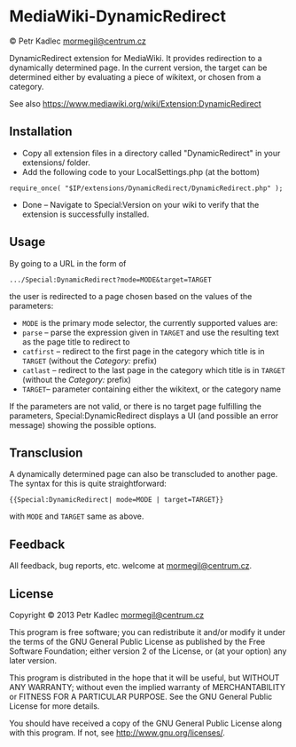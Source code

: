 MediaWiki-DynamicRedirect
=========================

© Petr Kadlec <mormegil@centrum.cz>

DynamicRedirect extension for MediaWiki. It provides redirection to
a dynamically determined page. In the current version, the target can be
determined either by evaluating a piece of wikitext, or chosen from
a category.

See also https://www.mediawiki.org/wiki/Extension:DynamicRedirect

Installation
------------

* Copy all extension files in a directory called "DynamicRedirect" in your extensions/ folder.
* Add the following code to your LocalSettings.php (at the bottom)

`require_once( "$IP/extensions/DynamicRedirect/DynamicRedirect.php" );`

* Done – Navigate to Special:Version on your wiki to verify that the extension is successfully installed.

Usage
-----

By going to a URL in the form of

    .../Special:DynamicRedirect?mode=MODE&target=TARGET

the user is redirected to a page chosen based on the values of the parameters:

* `MODE` is the primary mode selector, the currently supported values are:
 * `parse` – parse the expression given in `TARGET` and use the resulting text as the page title to redirect to
 * `catfirst` – redirect to the first page in the category which title is in `TARGET` (without the _Category:_ prefix)
 * `catlast` – redirect to the last page in the category which title is in `TARGET` (without the _Category:_ prefix)
* `TARGET`– parameter containing either the wikitext, or the category name

If the parameters are not valid, or there is no target page fulfilling the parameters, Special:DynamicRedirect displays a UI (and possible an error message) showing the possible options.

Transclusion
------------

A dynamically determined page can also be transcluded to another page. The syntax for this is quite straightforward:

    {{Special:DynamicRedirect| mode=MODE | target=TARGET}}

with `MODE` and `TARGET` same as above.

Feedback
--------

All feedback, bug reports, etc. welcome at <mormegil@centrum.cz>.

License
-------

Copyright © 2013 Petr Kadlec <mormegil@centrum.cz>

This program is free software; you can redistribute it and/or
modify it under the terms of the GNU General Public License
as published by the Free Software Foundation; either version 2
of the License, or (at your option) any later version.

This program is distributed in the hope that it will be useful,
but WITHOUT ANY WARRANTY; without even the implied warranty of
MERCHANTABILITY or FITNESS FOR A PARTICULAR PURPOSE.  See the
GNU General Public License for more details.

You should have received a copy of the GNU General Public License
along with this program.  If not, see <http://www.gnu.org/licenses/>.

